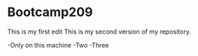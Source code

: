 # Bootcamp209

This is my first edit
This is my second version of my repository.

-Only on this machine
-Two
-Three
